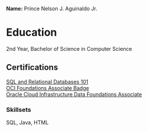 **Name:** Prince Nelson J. Aguinaldo Jr.

<h1>Education</h1> 
2nd Year, Bachelor of Science in Computer Science

<h2>Certifications</h2>
<a href="https://courses.cognitiveclass.ai/certificates/e1fc42ed2a854cd58cc16e940c6f73db">SQL and Relational Databases 101</a> <br>
<a href="https://github.com/user-attachments/assets/65216f50-770c-4002-94e7-fbfd6999551b">OCI Foundations Associate Badge</a> <br>
<a href="https://github.com/user-attachments/assets/82251528-e377-4254-acc7-c45a6ef93e2d">Oracle Cloud Infrastructure Data Foundations Associate</a>

<h3>Skillsets</h3>
SQL, Java, HTML
